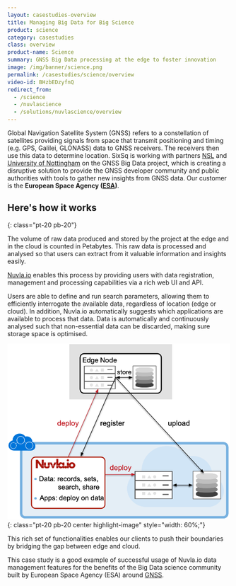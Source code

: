 ```yaml
---
layout: casestudies-overview
title: Managing Big Data for Big Science
product: science
category: casestudies
class: overview
product-name: Science
summary: GNSS Big Data processing at the edge to foster innovation
image: /img/banner/science.png
permalink: /casestudies/science/overview
video-id: BHzbEDzyfnQ
redirect_from:
  - /science
  - /nuvlascience
  - /solutions/nuvlascience/overview
---
```


Global Navigation Satellite System (GNSS) refers to a constellation of satellites providing signals from space that transmit positioning and timing (e.g. GPS, Galilei, GLONASS) data to GNSS receivers. The receivers then use this data to determine location. SixSq is working with partners [NSL](https://www.nsl.eu.com/) and [University of Nottingham](https://www.nottingham.ac.uk/) on the GNSS Big Data project, which is creating a disruptive solution to provide the GNSS developer community and public authorities with tools to gather new insights from GNSS data. Our customer is the **European Space Agency ([ESA](https://gssc.esa.int/))**.

## Here's how it works
{: class="pt-20 pb-20"}

The volume of raw data produced and stored by the project at the edge and in the cloud is counted in Petabytes. This raw data is processed and analysed so that users can extract from it valuable information and insights easily.

[Nuvla.io](/products-and-services/nuvla-io/overview) enables this process by providing users with data registration, management and processing capabilities via a rich web UI and API.

Users are able to define and run search parameters, allowing them to efficiently interrogate the available data, regardless of location (edge or cloud). In addition, Nuvla.io automatically suggests which applications are available to process that data. Data is automatically and continuously analysed such that non-essential data can be discarded, making sure storage space is optimised. 

![Big Data Science Architecture](/img/content/diagrams/edge-to-cloud-big-data.png "Big Data Science Architecture")
{: class="pt-20 pb-20 center highlight-image" style="width: 60%;"}

This rich set of functionalities enables our clients to push their boundaries by bridging the gap between edge and cloud.

This case study is a good example of successful usage of Nuvla.io data management features for the benefits of the Big Data science community built by European Space Agency (ESA) around [GNSS](http://www.esa.int/Our_Activities/Navigation).
